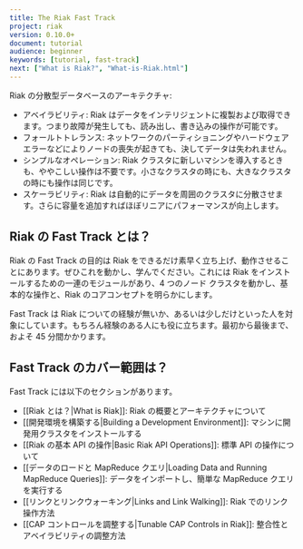 ```yaml
---
title: The Riak Fast Track
project: riak
version: 0.10.0+
document: tutorial
audience: beginner
keywords: [tutorial, fast-track]
next: ["What is Riak?", "What-is-Riak.html"]
---
```


Riak の分散型データベースのアーキテクチャ:

* アベイラビリティ: Riak はデータをインテリジェントに複製および取得できます。つまり故障が発生しても、読み出し、書き込みの操作が可能です。
* フォールトトレランス: ネットワークのパーティショニングやハードウェアエラーなどによりノードの喪失が起きても、決してデータは失われません。
* シンプルなオペレーション: Riak クラスタに新しいマシンを導入するときも、ややこしい操作は不要です。小さなクラスタの時にも、大きなクラスタの時にも操作は同じです。
* スケーラビリティ: Riak は自動的にデータを周囲のクラスタに分散させます。さらに容量を追加すればほぼリニアにパフォーマンスが向上します。

## Riak の Fast Track とは？

Riak の Fast Track の目的は Riak をできるだけ素早く立ち上げ、動作させることにあります。ぜひこれを動かし、学んでください。これには Riak をインストールするための一連のモジュールがあり、4 つのノード クラスタを動かし、基本的な操作と、Riak のコアコンセプトを明らかにします。

Fast Track は Riak についての経験が無いか、あるいは少しだけといった人を対象にしています。もちろん経験のある人にも役に立ちます。最初から最後まで、およそ 45 分間かかります。

## Fast Track のカバー範囲は？

Fast Track には以下のセクションがあります。

* [[Riak とは？|What is Riak]]: Riak の概要とアーキテクチャについて
* [[開発環境を構築する|Building a Development Environment]]: マシンに開発用クラスタをインストールする
* [[Riak の基本 API の操作|Basic Riak API Operations]]:  標準 API の操作について
* [[データのロードと MapReduce クエリ|Loading Data and Running MapReduce Queries]]: データをインポートし、簡単な MapReduce クエリを実行する
* [[リンクとリンクウォーキング|Links and Link Walking]]:  Riak でのリンク操作方法
* [[CAP コントロールを調整する|Tunable CAP Controls in Riak]]:  整合性とアベイラビリティの調整方法

